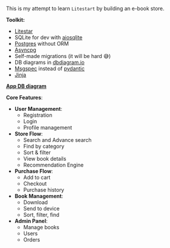 This is my attempt to learn `Litestart` by building an e-book store.

**Toolkit:**
- [Litestar](https://litestar.dev/)
- SQLite for dev with [aiosqlite](https://aiosqlite.omnilib.dev/)
- [Postgres](https://www.postgresql.org/) without ORM
- [Asyncpg](https://github.com/MagicStack/asyncpg)
- Self-made migrations (it will be hard 😅)
- DB diagrams in [dbdiagram.io](https://dbdiagram.io/)
- [Msgspec](https://github.com/jcrist/msgspec) instead of [pydantic](https://github.com/pydantic/pydantic)
- [Jinja](https://jinja.palletsprojects.com/)

[**App DB diagram**](https://dbdiagram.io/d/Ebook-Store-67177fe297a66db9a3d8aa15)

**Core Features**:
- **User Management**:
  - Registration
  - Login
  - Profile management
- **Store Flow**:
  - Search and Advance search
  - Find by category
  - Sort & filter
  - View book details
  - Recommendation Engine
- **Purchase Flow**:
  - Add to cart
  - Checkout
  - Purchase history
- **Book Management**:
  - Download
  - Send to device
  - Sort, filter, find
- **Admin Panel**:
  - Manage books
  - Users
  - Orders